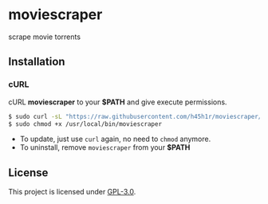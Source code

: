 # moviescraper
scrape movie torrents

## Installation

### cURL
cURL **moviescraper** to your **$PATH** and give execute permissions.

```sh
$ sudo curl -sL "https://raw.githubusercontent.com/h45h1r/moviescraper/master/moviescraper" -o /usr/local/bin/moviescraper
$ sudo chmod +x /usr/local/bin/moviescraper
```
- To update, just use `curl` again, no need to `chmod` anymore.
- To uninstall, remove `moviescraper` from your **$PATH**

## License
This project is licensed under [GPL-3.0](https://raw.githubusercontent.com/Illumina/licenses/master/gpl-3.0.txt).
